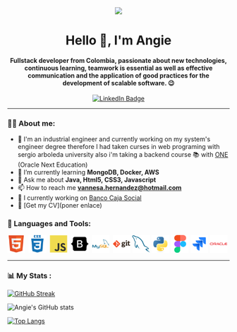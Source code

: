 <div id="header" align="center">
        <img src="https://media.giphy.com/media/vqxviVfqGAa14SgeiC/giphy.gif" width="200" />
        <h1 align="center">Hello 👋, I'm Angie</h1>        
        <h4 align="">Fullstack developer from Colombia, passionate about new technologies, continuous learning, teamwork is essential as well as effective communication and the application of good practices for the development of scalable software. 😉</h4>
</div>

<div id="badges" align="center">
    <a href="https://www.linkedin.com/in/angie-vannesa-hernandez-chivata-643a04141/" target="_blank">
        <img src="https://img.shields.io/twitter/url?label=LinkedIn&logo=LinkedIn&style=social&url=https%3A%2F%2Fwww.linkedin.com%2Fin%2Fangie-vannesa-hernandez-chivata-643a04141%2F"
            alt="LinkedIn Badge" />
 </a>
</div>     

---

### 👨‍💻 About me:

- 📝 I'm an industrial engineer and currently working on my system's
engineer degree therefore I had taken curses in web programing
with sergio arboleda university also i'm taking a backend course 📚 with [ONE](https://www.oracle.com/pe/education/oracle-next-education/) (Oracle Next Education) 
- 🌱 I’m currently learning **MongoDB, Docker, AWS**
- 💬 Ask me about **Java, Html5, CSS3, Javascript**
- 📫 How to reach me **vannesa.hernandez@hotmail.com**
- 🚀  I currently working on [Banco Caja Social](https://www.bancocajasocial.com/portalserver/bcs-public/inicio)
- 💾 [Get my CV](poner enlace)

<div align="left">
    <h3>🔨 Languages and Tools:</h3>
    <div>
        <img src="https://github.com/devicons/devicon/blob/master/icons/html5/html5-original.svg" title="HTML5" alt="HTML" width="40" height="40"/>&nbsp;
        <img src="https://github.com/devicons/devicon/blob/master/icons/css3/css3-plain-wordmark.svg"  title="CSS3" alt="CSS" width="40" height="40"/>&nbsp;
        <img src="https://github.com/devicons/devicon/blob/master/icons/javascript/javascript-original.svg" title="JavaScript" alt="JavaScript" width="40" height="40"/>&nbsp;
        <img src="https://github.com/devicons/devicon/blob/master/icons/bootstrap/bootstrap-plain.svg" title="Bootstrap" alt="Bootstrap" width="40" height="40"/>&nbsp;
        <img src="https://github.com/devicons/devicon/blob/master/icons/mysql/mysql-original-wordmark.svg" title="MySQL"  alt="MySQL" width="40" height="40"/>&nbsp;
        <img src="https://github.com/devicons/devicon/blob/master/icons/git/git-original-wordmark.svg" title="Git" **alt="Git" width="40" height="40"/>
        <img src="https://github.com/devicons/devicon/blob/master/icons/mysql/mysql-plain.svg" title="Git" **alt="Git" width="40" height="40"/>
        <img src="https://github.com/devicons/devicon/blob/master/icons/python/python-original.svg" title="Python" **alt="Python" width="40" height="40"/>
        <img src="https://github.com/devicons/devicon/blob/master/icons/figma/figma-original.svg" title="Figma" **alt="Figma" width="40" height="40"/>
        <img src="https://github.com/devicons/devicon/blob/master/icons/jira/jira-original.svg" title="Jira" **alt="Jira" width="40" height="40"/>
        <img src="https://github.com/devicons/devicon/blob/master/icons/oracle/oracle-original.svg" title="Oracle cloud" **alt="Oracle cloud" width="40" height="40"/>    
      </div>
</div>

---
### 📊 My Stats :

[![GitHub Streak](https://streak-stats.demolab.com?user=avhernandez77&theme=radical&date_format=M%20j%5B%2C%20Y%5D&mode=weekly)](https://git.io/streak-stats)

![Angie's GitHub stats](https://github-readme-stats.vercel.app/api?username=avhernandez77&show_icons=true&theme=radical)

[![Top Langs](https://github-readme-stats.vercel.app/api/top-langs/?username=avhernandez77&theme=radical)](https://github.com/anuraghazra/github-readme-stats)

